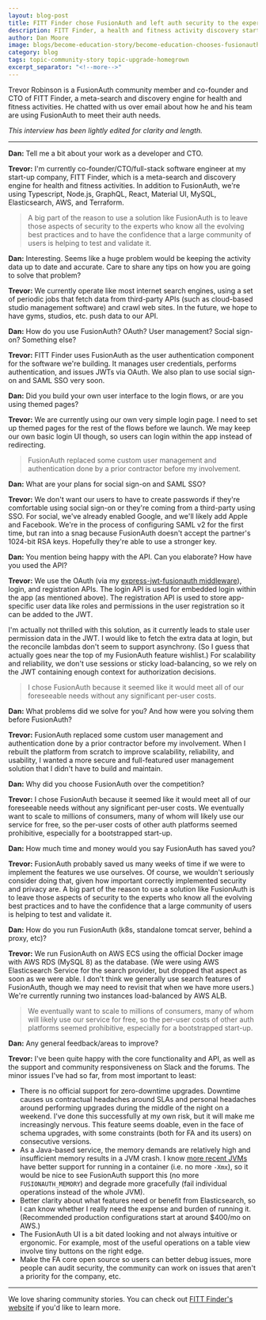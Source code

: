 ```yaml
---
layout: blog-post
title: FITT Finder chose FusionAuth and left auth security to the experts
description: FITT Finder, a health and fitness activity discovery startup, uses FusionAuth because they want to prepare for millions of users.
author: Dan Moore
image: blogs/become-education-story/become-education-chooses-fusionauth-for-idaas.png
category: blog
tags: topic-community-story topic-upgrade-homegrown
excerpt_separator: "<!--more-->"
---
```


Trevor Robinson is a FusionAuth community member and co-founder and CTO of FITT Finder, a meta-search and discovery engine for health and fitness activities. He chatted with us over email about how he and his team are using FusionAuth to meet their auth needs. 

<!--more-->

*This interview has been lightly edited for clarity and length.*

-------

**Dan:** Tell me a bit about your work as a developer and CTO.

**Trevor:** I'm currently co-founder/CTO/full-stack software engineer at my start-up company, FITT Finder, which is a meta-search and discovery engine for health and fitness activities. In addition to FusionAuth, we're using Typescript, Node.js, GraphQL, React, Material UI, MySQL, Elasticsearch, AWS, and Terraform.

> A big part of the reason to use a solution like FusionAuth is to leave those aspects of security to the experts who know all the evolving best practices and to have the confidence that a large community of users is helping to test and validate it.

**Dan:** Interesting. Seems like a huge problem would be keeping the activity data up to date and accurate. Care to share any tips on how you are going to solve that problem?

**Trevor:** We currently operate like most internet search engines, using a set of periodic jobs that fetch data from third-party APIs (such as cloud-based studio management software) and crawl web sites. In the future, we hope to have gyms, studios, etc. push data to our API.

**Dan:** How do you use FusionAuth? OAuth? User management? Social sign-on? Something else?

**Trevor:** FITT Finder uses FusionAuth as the user authentication component for the software we're building. It manages user credentials, performs authentication, and issues JWTs via OAuth. We also plan to use social sign-on and SAML SSO very soon.

**Dan:** Did you build your own user interface to the login flows, or are you using themed pages?

**Trevor:** We are currently using our own very simple login page. I need to set up themed pages for the rest of the flows before we launch. We may keep our own basic login UI though, so users can login within the app instead of redirecting.

> FusionAuth replaced some custom user management and authentication done by a prior contractor before my involvement. 

**Dan:** What are your plans for social sign-on and SAML SSO?

**Trevor:** We don't want our users to have to create passwords if they're comfortable using social sign-on or they're coming from a third-party using SSO. For social, we've already enabled Google, and we'll likely add Apple and Facebook. We're in the process of configuring SAML v2 for the first time, but ran into a snag because FusionAuth doesn't accept the partner's 1024-bit RSA keys. Hopefully they're able to use a stronger key.

**Dan:** You mention being happy with the API. Can you elaborate? How have you used the API?

**Trevor:** We use the OAuth (via my [express-jwt-fusionauth middleware](https://github.com/trevorr/express-jwt-fusionauth)), login, and registration APIs. The login API is used for embedded login within the app (as mentioned above). The registration API is used to store app-specific user data like roles and permissions in the user registration so it can be added to the JWT. 

I'm actually not thrilled with this solution, as it currently leads to stale user permission data in the JWT. I would like to fetch the extra data at login, but the reconcile lambdas don't seem to support asynchrony. (So I guess that actually goes near the top of my FusionAuth feature wishlist.) For scalability and reliability, we don't use sessions or sticky load-balancing, so we rely on the JWT containing enough context for authorization decisions.

> I chose FusionAuth because it seemed like it would meet all of our foreseeable needs without any significant per-user costs. 

**Dan:** What problems did we solve for you? And how were you solving them before FusionAuth?

**Trevor:** FusionAuth replaced some custom user management and authentication done by a prior contractor before my involvement. When I rebuilt the platform from scratch to improve scalability, reliability, and usability, I wanted a more secure and full-featured user management solution that I didn't have to build and maintain.

**Dan:** Why did you choose FusionAuth over the competition?

**Trevor:** I chose FusionAuth because it seemed like it would meet all of our foreseeable needs without any significant per-user costs. We eventually want to scale to millions of consumers, many of whom will likely use our service for free, so the per-user costs of other auth platforms seemed prohibitive, especially for a bootstrapped start-up.

**Dan:** How much time and money would you say FusionAuth has saved you?

**Trevor:** FusionAuth probably saved us many weeks of time if we were to implement the features we use ourselves. Of course, we wouldn't seriously consider doing that, given how important correctly implemented security and privacy are. A big part of the reason to use a solution like FusionAuth is to leave those aspects of security to the experts who know all the evolving best practices and to have the confidence that a large community of users is helping to test and validate it.

**Dan:** How do you run FusionAuth (k8s, standalone tomcat server, behind a proxy, etc)?

**Trevor:** We run FusionAuth on AWS ECS using the official Docker image with AWS RDS (MySQL 8) as the database. (We were using AWS Elasticsearch Service for the search provider, but dropped that aspect as soon as we were able. I don't think we generally use search features of FusionAuth, though we may need to revisit that when we have more users.) We're currently running two instances load-balanced by AWS ALB.

> We eventually want to scale to millions of consumers, many of whom will likely use our service for free, so the per-user costs of other auth platforms seemed prohibitive, especially for a bootstrapped start-up.

**Dan:** Any general feedback/areas to improve?

**Trevor:** I've been quite happy with the core functionality and API, as well as the support and community responsiveness on Slack and the forums. The minor issues I've had so far, from most important to least:

* There is no official support for zero-downtime upgrades. Downtime causes us contractual headaches around SLAs and personal headaches around performing upgrades during the middle of the night on a weekend. I've done this successfully at my own risk, but it will make me increasingly nervous. This feature seems doable, even in the face of schema upgrades, with some constraints (both for FA and its users) on consecutive versions.
* As a Java-based service, the memory demands are relatively high and insufficient memory results in a JVM crash. I know [more recent JVMs](https://medium.com/adorsys/usecontainersupport-to-the-rescue-e77d6cfea712) have better support for running in a container (i.e. no more `-Xmx`), so it would be nice to see FusionAuth support this (no more `FUSIONAUTH_MEMORY`) and degrade more gracefully (fail individual operations instead of the whole JVM).
* Better clarity about what features need or benefit from Elasticsearch, so I can know whether I really need the expense and burden of running it. (Recommended production configurations start at around $400/mo on AWS.)
* The FusionAuth UI is a bit dated looking and not always intuitive or ergonomic. For example, most of the useful operations on a table view involve tiny buttons on the right edge.
* Make the FA core open source so users can better debug issues, more people can audit security, the community can work on issues that aren't a priority for the company, etc.

-------

We love sharing community stories. You can check out [FITT Finder's website](https://fittfinder.com/) if you'd like to learn more. 
